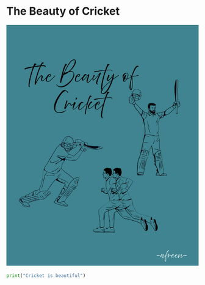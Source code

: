 # The Beauty of Cricket
![My image](https://github.com/mhdafreen/skills-communicate-using-markdown2/blob/main/The%20Beauty%20of%20Cricket.png)
```python
print("Cricket is beautiful")



